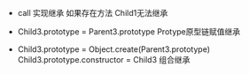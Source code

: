 - call 实现继承 如果存在方法 Child1无法继承

- Child3.prototype = Parent3.prototype 
Protype原型链赋值继承

- Child3.prototype = Object.create(Parent3.prototype)
  Child3.prototype.constructor = Child3
组合继承